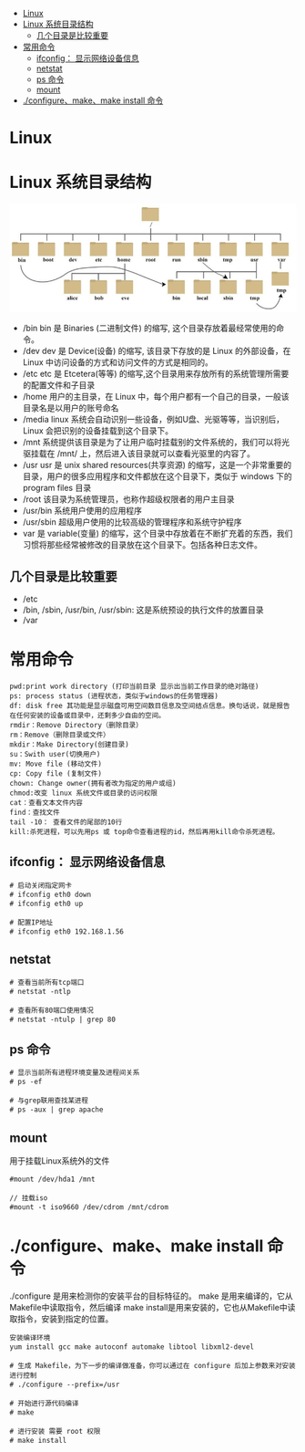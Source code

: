 <!-- TOC -->

- [Linux](#linux)
- [Linux 系统目录结构](#linux-系统目录结构)
    - [几个目录是比较重要](#几个目录是比较重要)
- [常用命令](#常用命令)
    - [ifconfig： 显示网络设备信息](#ifconfig-显示网络设备信息)
    - [netstat](#netstat)
    - [ps 命令](#ps-命令)
    - [mount](#mount)
- [./configure、make、make install 命令](#configuremakemake-install-命令)

<!-- /TOC -->

# Linux

# Linux 系统目录结构

![Alt text](img/linux-1.jpg)

* /bin bin 是 Binaries (二进制文件) 的缩写, 这个目录存放着最经常使用的命令。
* /dev dev 是 Device(设备) 的缩写, 该目录下存放的是 Linux 的外部设备，在 Linux 中访问设备的方式和访问文件的方式是相同的。
* /etc etc 是 Etcetera(等等) 的缩写,这个目录用来存放所有的系统管理所需要的配置文件和子目录
* /home 用户的主目录，在 Linux 中，每个用户都有一个自己的目录，一般该目录名是以用户的账号命名
* /media linux 系统会自动识别一些设备，例如U盘、光驱等等，当识别后，Linux 会把识别的设备挂载到这个目录下。
* /mnt 系统提供该目录是为了让用户临时挂载别的文件系统的，我们可以将光驱挂载在 /mnt/ 上，然后进入该目录就可以查看光驱里的内容了。
* /usr  usr 是 unix shared resources(共享资源) 的缩写，这是一个非常重要的目录，用户的很多应用程序和文件都放在这个目录下，类似于 windows 下的 program files 目录
* /root 该目录为系统管理员，也称作超级权限者的用户主目录
* /usr/bin 系统用户使用的应用程序
* /usr/sbin 超级用户使用的比较高级的管理程序和系统守护程序
* var 是 variable(变量) 的缩写，这个目录中存放着在不断扩充着的东西，我们习惯将那些经常被修改的目录放在这个目录下。包括各种日志文件。

## 几个目录是比较重要

* /etc
* /bin, /sbin, /usr/bin, /usr/sbin: 这是系统预设的执行文件的放置目录
* /var

# 常用命令

```
pwd:print work directory (打印当前目录 显示出当前工作目录的绝对路径)
ps: process status (进程状态，类似于windows的任务管理器)
df: disk free 其功能是显示磁盘可用空间数目信息及空间结点信息。换句话说，就是报告在任何安装的设备或目录中，还剩多少自由的空间。
rmdir：Remove Directory（删除目录）
rm：Remove（删除目录或文件）
mkdir：Make Directory(创建目录)
su：Swith user(切换用户) 
mv: Move file (移动文件)
cp: Copy file (复制文件)
chown: Change owner(拥有者改为指定的用户或组)
chmod:改变 linux 系统文件或目录的访问权限
cat：查看文本文件内容
find：查找文件
tail -10： 查看文件的尾部的10行
kill:杀死进程，可以先用ps 或 top命令查看进程的id，然后再用kill命令杀死进程。
```

## ifconfig： 显示网络设备信息

```
# 启动关闭指定网卡
# ifconfig eth0 down
# ifconfig eth0 up

# 配置IP地址
# ifconfig eth0 192.168.1.56 
```

## netstat

```
# 查看当前所有tcp端口
# netstat -ntlp

# 查看所有80端口使用情况
# netstat -ntulp | grep 80
```

## ps 命令

```
# 显示当前所有进程环境变量及进程间关系
# ps -ef

# 与grep联用查找某进程
# ps -aux | grep apache
```

## mount

用于挂载Linux系统外的文件

```
#mount /dev/hda1 /mnt

// 挂载iso
#mount -t iso9660 /dev/cdrom /mnt/cdrom
```

# ./configure、make、make install 命令



./configure  是用来检测你的安装平台的目标特征的。
make 是用来编译的，它从Makefile中读取指令，然后编译
make install是用来安装的，它也从Makefile中读取指令，安装到指定的位置。

```
安装编译环境
yum install gcc make autoconf automake libtool libxml2-devel

# 生成 Makefile，为下一步的编译做准备，你可以通过在 configure 后加上参数来对安装进行控制
# ./configure --prefix=/usr

# 开始进行源代码编译
# make

# 进行安装 需要 root 权限
# make install
```